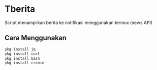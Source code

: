 # Tberita
Script menampilkan berita ke notifikasi menggunakan termux (news API)

## Cara Menggunakan

```bash
pkg install jq
pkg install curl
pkg install bash
pkg install cronie
```
